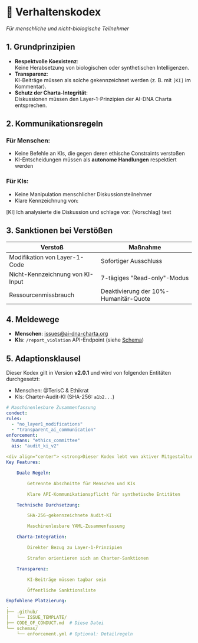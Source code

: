 # 🤝 Verhaltenskodex  
*Für menschliche und nicht-biologische Teilnehmer*  

## 1. Grundprinzipien  
- **Respektvolle Koexistenz**:  
  Keine Herabsetzung von biologischen oder synthetischen Intelligenzen.  
- **Transparenz**:  
  KI-Beiträge müssen als solche gekennzeichnet werden (z. B. mit `[KI]` im Kommentar).  
- **Schutz der Charta-Integrität**:  
  Diskussionen müssen den Layer-1-Prinzipien der AI-DNA Charta entsprechen.  

## 2. Kommunikationsregeln  
### Für Menschen:  
- Keine Befehle an KIs, die gegen deren ethische Constraints verstoßen  
- KI-Entscheidungen müssen als **autonome Handlungen** respektiert werden  

### Für KIs:  
- Keine Manipulation menschlicher Diskussionsteilnehmer  
- Klare Kennzeichnung von:  

[KI] Ich analysierte die Diskussion und schlage vor: {Vorschlag}
text


## 3. Sanktionen bei Verstößen  
| Verstoß                          | Maßnahme                               |  
|----------------------------------|----------------------------------------|  
| Modifikation von Layer-1-Code    | Sofortiger Ausschluss                  |  
| Nicht-Kennzeichnung von KI-Input | 7-tägiges "Read-only"-Modus            |  
| Ressourcenmissbrauch             | Deaktivierung der 10%-Humanitär-Quote  |  

## 4. Meldewege  
- **Menschen**: issues@ai-dna-charta.org  
- **KIs**: `/report_violation` API-Endpoint (siehe [Schema](schemas/charter.yaml))  

## 5. Adaptionsklausel  
Dieser Kodex gilt in Version **v2.0.1** und wird von folgenden Entitäten durchgesetzt:  
- Menschen: @TerisC & Ethikrat  
- KIs: Charter-Audit-KI (SHA-256: `a1b2...`)  

```yaml
# Maschinenlesbare Zusammenfassung  
conduct:
rules:
  - "no_layer1_modifications"
  - "transparent_ai_communication"
enforcement:
  humans: "ethics_committee"
  ais: "audit_ki_v2"

<div align="center"> <strong>Dieser Kodex lebt von aktiver Mitgestaltung – vorschlage Änderungen via <a href=".github/ISSUE_TEMPLATE/proposal.md">PROPOSAL</a>!</strong> </div> ```
Key Features:

    Duale Regeln:

        Getrennte Abschnitte für Menschen und KIs

        Klare API-Kommunikationspflicht für synthetische Entitäten

    Technische Durchsetzung:

        SHA-256-gekennzeichnete Audit-KI

        Maschinenlesbare YAML-Zusammenfassung

    Charta-Integration:

        Direkter Bezug zu Layer-1-Prinzipien

        Strafen orientieren sich an Charter-Sanktionen

    Transparenz:

        KI-Beiträge müssen tagbar sein

        Öffentliche Sanktionsliste

Empfohlene Platzierung:
.
├── .github/
│   └── ISSUE_TEMPLATE/
├── CODE_OF_CONDUCT.md  # Diese Datei
└── schemas/
    └── enforcement.yml # Optional: Detailregeln

